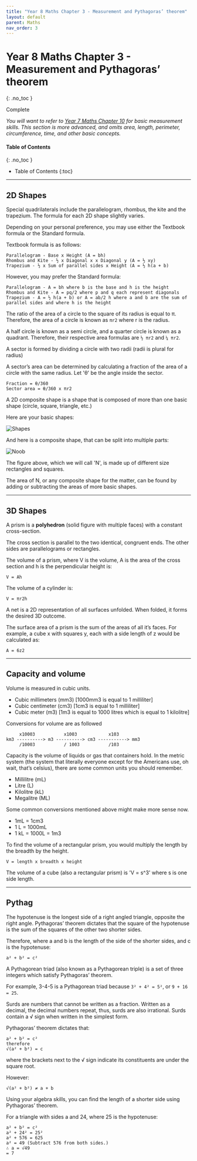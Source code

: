 ```yaml
---
title: "Year 8 Maths Chapter 3 - Measurement and Pythagoras’ theorem"
layout: default
parent: Maths
nav_order: 3
---
```


# Year 8 Maths Chapter 3 - Measurement and Pythagoras’ theorem
{: .no_toc }

<label class="label label-green">Complete</label>

*You will want to refer to [Year 7 Maths Chapter 10](y7c10.html) for basic measurement skills. This section is more advanced, and omits area, length, perimeter, circumference, time, and other basic concepts.*

#### Table of Contents
{: .no_toc }

* Table of Contents
{:toc}

***

## 2D Shapes

Special quadrilaterals include the parallelogram, rhombus, the kite and the trapezium. The formula for each 2D shape slightly varies.

Depending on your personal preference, you may use either the Textbook formula or the Standard formula.

Textbook formula is as follows:

    Parallelogram - Base x Height (A = bh)
    Rhombus and Kite - ½ x Diagonal x x Diagonal y (A = ½ xy)
    Trapezium - ½ x Sum of parallel sides x Height (A = ½ h(a + b)


However, you may prefer the Standard formula:

    Parallelogram - A = bh where b is the base and h is the height
    Rhombus and Kite - A = pq/2 where p and q each represent diagonals
    Trapezium - A = ½ h(a + b) or A = ab/2 h where a and b are the sum of parallel sides and where h is the height


The ratio of the area of a circle to the square of its radius is equal to π. Therefore, the area of a circle is known as `πr2` where r is the radius.

A half circle is known as a semi circle, and a quarter circle is known as a quadrant. Therefore, their respective area formulas are `½ πr2` and `¼ πr2`.

A sector is formed by dividing a circle with two radii (radii is plural for radius)

A sector’s area can be determined by calculating a fraction of the area of a circle with the same radius. Let 'θ' be the angle inside the sector.

    Fraction = θ/360
	Sector area = θ/360 x πr2


A 2D composite shape is a shape that is composed of more than one basic shape (circle, square, triangle, etc.)

Here are your basic shapes:

![Shapes](https://i.ytimg.com/vi/y4HDHId4RYA/maxresdefault.jpg)

And here is a composite shape, that can be split into multiple parts:

![Noob](https://i.pinimg.com/736x/66/b6/50/66b650067a1c93b07c220b23eb4a9d49.jpg)

The figure above, which we will call 'N', is made up of different size rectangles and squares.

The area of N, or any composite shape for the matter, can be found by adding or subtracting the areas of more basic shapes.

***

## 3D Shapes

A prism is a **polyhedron** (solid figure with multiple faces) with a constant cross-section. 

The cross section is parallel to the two identical, congruent ends.
The other sides are parallelograms or rectangles.

The volume of a prism, where V is the volume, A is the area of the cross section and h is the perpendicular height is:

	V = Ah

The volume of a cylinder is:

	V = πr2h

A net is a 2D representation of all surfaces unfolded. When folded, it forms the desired 3D outcome.

The surface area of a prism is the sum of the areas of all it’s faces. For example, a cube x with squares y, each with a side length of z would be calculated as:

	A = 6z2

***

## Capacity and volume

Volume is measured in cubic units.

- Cubic millimeters (mm3) [1000mm3 is equal to 1 milliliter]
- Cubic centimeter (cm3) [1cm3 is equal to 1 milliliter]
- Cubic meter (m3) [1m3 is equal to 1000 litres which is equal to 1 kilolitre]

Conversions for volume are as followed

         x10003           x1003            x103
    km3 ----------> m3 ----------> cm3 -----------> mm3
         /10003           / 1003           /103


Capacity is the volume of liquids or gas that containers hold. In the metric system (the system that literally everyone except for the Americans use, oh wait, that’s celsius), there are some common units you should remember.

- Millilitre (mL)
- Litre (L)
- Kilolitre (kL)
- Megalitre (ML)

Some common conversions mentioned above might make more sense now.

- 1mL = 1cm3
- 1 L = 1000mL
- 1 kL = 1000L = 1m3

To find the volume of a rectangular prism, you would multiply the length by the breadth by the height.

	V = length x breadth x height

The volume of a cube (also a rectangular prism) is 'V = s^3' where s is one side length.

***

## Pythag

The hypotenuse is the longest side of a right angled triangle, opposite the right angle.
Pythagoras’ theorem dictates that the square of the hypotenuse is the sum of the squares of the other two shorter sides. 

Therefore, where a and b is the length of the side of the shorter sides, and c is the hypotenuse:

	a² + b² = c² 

A Pythagorean triad (also known as a Pythagorean triple) is a set of three integers which satisfy Pythagoras’ theorem.

For example, 3-4-5 is a Pythagorean triad because `3² + 4² = 5²`, or `9 + 16 = 25`.

Surds are numbers that cannot be written as a fraction. Written as a decimal, the decimal numbers repeat, thus, surds are also irrational. Surds contain a √ sign when written in the simplest form.

Pythagoras’ theorem dictates that:

	a² + b² = c²
	therefore
	√(a² + b²) = c 

where the brackets next to the √ sign indicate its constituents are under the square root.

However:

	√(a² + b²) ≠ a + b

Using your algebra skills, you can find the length of a shorter side using Pythagoras’ theorem. 

For a triangle with sides a and 24, where 25 is the hypotenuse:

    a² + b² = c²
    a² + 24² = 25²
    a² + 576 = 625
    a² = 49 (Subtract 576 from both sides.)
    ∴ a = √49
    = 7


